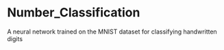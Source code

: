 # Number_Classification
A neural network trained on the MNIST dataset for classifying handwritten digits
